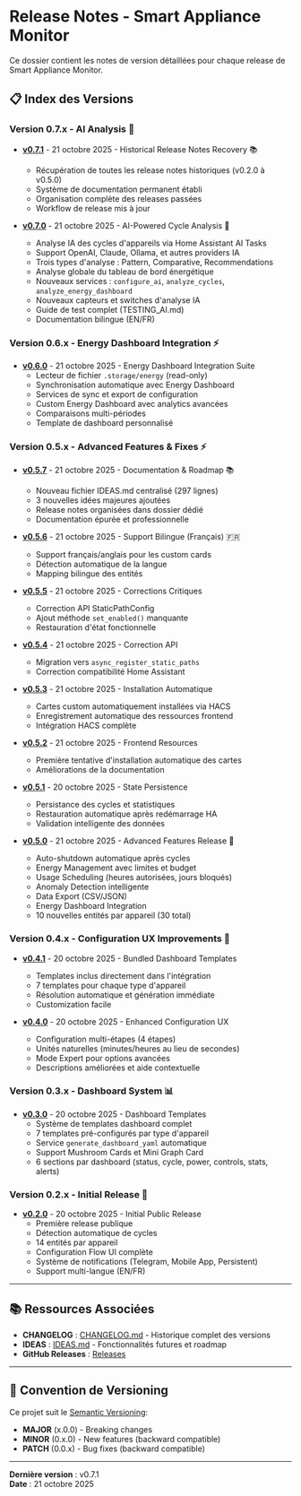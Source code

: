 # Release Notes - Smart Appliance Monitor

Ce dossier contient les notes de version détaillées pour chaque release de Smart Appliance Monitor.

## 📋 Index des Versions

### Version 0.7.x - AI Analysis 🤖

- **[v0.7.1](RELEASE_NOTES_v0.7.1.md)** - 21 octobre 2025 - Historical Release Notes Recovery 📚
  - Récupération de toutes les release notes historiques (v0.2.0 à v0.5.0)
  - Système de documentation permanent établi
  - Organisation complète des releases passées
  - Workflow de release mis à jour

- **[v0.7.0](RELEASE_NOTES_v0.7.0.md)** - 21 octobre 2025 - AI-Powered Cycle Analysis 🤖
  - Analyse IA des cycles d'appareils via Home Assistant AI Tasks
  - Support OpenAI, Claude, Ollama, et autres providers IA
  - Trois types d'analyse : Pattern, Comparative, Recommendations
  - Analyse globale du tableau de bord énergétique
  - Nouveaux services : `configure_ai`, `analyze_cycles`, `analyze_energy_dashboard`
  - Nouveaux capteurs et switches d'analyse IA
  - Guide de test complet (TESTING_AI.md)
  - Documentation bilingue (EN/FR)

### Version 0.6.x - Energy Dashboard Integration ⚡

- **[v0.6.0](RELEASE_NOTES_v0.6.0.md)** - 21 octobre 2025 - Energy Dashboard Integration Suite
  - Lecteur de fichier `.storage/energy` (read-only)
  - Synchronisation automatique avec Energy Dashboard
  - Services de sync et export de configuration
  - Custom Energy Dashboard avec analytics avancées
  - Comparaisons multi-périodes
  - Template de dashboard personnalisé

### Version 0.5.x - Advanced Features & Fixes ⚡

- **[v0.5.7](RELEASE_NOTES_v0.5.7.md)** - 21 octobre 2025 - Documentation & Roadmap 📚
  - Nouveau fichier IDEAS.md centralisé (297 lignes)
  - 3 nouvelles idées majeures ajoutées
  - Release notes organisées dans dossier dédié
  - Documentation épurée et professionnelle

- **[v0.5.6](RELEASE_NOTES_v0.5.6.md)** - 21 octobre 2025 - Support Bilingue (Français) 🇫🇷
  - Support français/anglais pour les custom cards
  - Détection automatique de la langue
  - Mapping bilingue des entités

- **[v0.5.5](RELEASE_NOTES_v0.5.5.md)** - 21 octobre 2025 - Corrections Critiques
  - Correction API StaticPathConfig
  - Ajout méthode `set_enabled()` manquante
  - Restauration d'état fonctionnelle

- **[v0.5.4](RELEASE_NOTES_v0.5.4.md)** - 21 octobre 2025 - Correction API
  - Migration vers `async_register_static_paths`
  - Correction compatibilité Home Assistant

- **[v0.5.3](RELEASE_NOTES_v0.5.3.md)** - 21 octobre 2025 - Installation Automatique
  - Cartes custom automatiquement installées via HACS
  - Enregistrement automatique des ressources frontend
  - Intégration HACS complète

- **[v0.5.2](RELEASE_NOTES_v0.5.2.md)** - 21 octobre 2025 - Frontend Resources
  - Première tentative d'installation automatique des cartes
  - Améliorations de la documentation

- **[v0.5.1](RELEASE_NOTES_v0.5.1.md)** - 20 octobre 2025 - State Persistence
  - Persistance des cycles et statistiques
  - Restauration automatique après redémarrage HA
  - Validation intelligente des données

- **[v0.5.0](RELEASE_NOTES_v0.5.0.md)** - 21 octobre 2025 - Advanced Features Release 🚀
  - Auto-shutdown automatique après cycles
  - Energy Management avec limites et budget
  - Usage Scheduling (heures autorisées, jours bloqués)
  - Anomaly Detection intelligente
  - Data Export (CSV/JSON)
  - Energy Dashboard Integration
  - 10 nouvelles entités par appareil (30 total)

### Version 0.4.x - Configuration UX Improvements 🎨

- **[v0.4.1](RELEASE_NOTES_v0.4.1.md)** - 20 octobre 2025 - Bundled Dashboard Templates
  - Templates inclus directement dans l'intégration
  - 7 templates pour chaque type d'appareil
  - Résolution automatique et génération immédiate
  - Customization facile

- **[v0.4.0](RELEASE_NOTES_v0.4.0.md)** - 20 octobre 2025 - Enhanced Configuration UX
  - Configuration multi-étapes (4 étapes)
  - Unités naturelles (minutes/heures au lieu de secondes)
  - Mode Expert pour options avancées
  - Descriptions améliorées et aide contextuelle

### Version 0.3.x - Dashboard System 📊

- **[v0.3.0](RELEASE_NOTES_v0.3.0.md)** - 20 octobre 2025 - Dashboard Templates
  - Système de templates dashboard complet
  - 7 templates pré-configurés par type d'appareil
  - Service `generate_dashboard_yaml` automatique
  - Support Mushroom Cards et Mini Graph Card
  - 6 sections par dashboard (status, cycle, power, controls, stats, alerts)

### Version 0.2.x - Initial Release 🎉

- **[v0.2.0](RELEASE_NOTES_v0.2.0.md)** - 20 octobre 2025 - Initial Public Release
  - Première release publique
  - Détection automatique de cycles
  - 14 entités par appareil
  - Configuration Flow UI complète
  - Système de notifications (Telegram, Mobile App, Persistent)
  - Support multi-langue (EN/FR)

---

## 📚 Ressources Associées

- **CHANGELOG** : [CHANGELOG.md](../../CHANGELOG.md) - Historique complet des versions
- **IDEAS** : [IDEAS.md](../IDEAS.md) - Fonctionnalités futures et roadmap
- **GitHub Releases** : [Releases](https://github.com/legaetan/ha-smart_appliance_monitor/releases)

---

## 🔖 Convention de Versioning

Ce projet suit le [Semantic Versioning](https://semver.org/):
- **MAJOR** (x.0.0) - Breaking changes
- **MINOR** (0.x.0) - New features (backward compatible)
- **PATCH** (0.0.x) - Bug fixes (backward compatible)

---

**Dernière version** : v0.7.1  
**Date** : 21 octobre 2025

